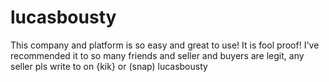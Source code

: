 # lucasbousty
This company and platform is so easy and great to use! It is fool proof! I've recommended it to so many friends and seller and buyers are legit, any seller pls write to on {kik} or (snap) lucasbousty
